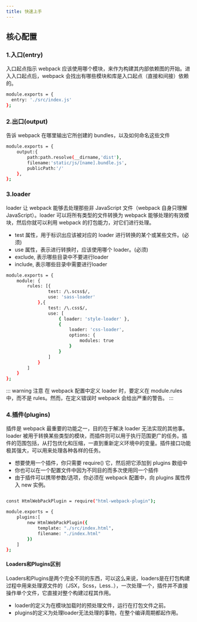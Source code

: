 ```yaml
---
title: 快速上手
---
```


## 核心配置

### 1.入口(entry)

入口起点指示 webpack 应该使用哪个模块，来作为构建其内部依赖图的开始。进入入口起点后，webpack 会找出有哪些模块和库是入口起点（直接和间接）依赖的。

```bash
module.exports = {
  entry: './src/index.js'
};
```

### 2.出口(output)

告诉 webpack 在哪里输出它所创建的 bundles，以及如何命名这些文件

```bash
module.exports = {
    output:{
        path:path.resolve(__dirname,'dist'),
        filename:'static/js/[name].bundle.js',
        publicPath:'/'
    },
};
```

### 3.loader

loader 让 webpack 能够去处理那些非 JavaScript 文件（webpack 自身只理解 JavaScript）。loader 可以将所有类型的文件转换为 webpack 能够处理的有效模块，然后你就可以利用 webpack 的打包能力，对它们进行处理。

* test 属性，用于标识出应该被对应的 loader 进行转换的某个或某些文件。(必须)
* use 属性，表示进行转换时，应该使用哪个 loader。(必须)
* exclude, 表示哪些目录中不要进行loader
* include, 表示哪些目录中需要进行loader

```bash
module.exports = {
    module: {
        rules: [{ 
                test: /\.scss$/, 
                use: 'sass-loader' 
            },{
                test: /\.css$/,
                use: [
                    { loader: 'style-loader' },
                    {
                        loader: 'css-loader',
                        options: {
                            modules: true
                        }
                    }
                ]
            }
        ]
    }
};
```
::: warning 注意
在 webpack 配置中定义 loader 时，要定义在 module.rules 中，而不是 rules。然而，在定义错误时 webpack 会给出严重的警告。
:::

### 4.插件(plugins)

插件是 webpack 最重要的功能之一，目的在于解决 loader 无法实现的其他事。
loader 被用于转换某些类型的模块，而插件则可以用于执行范围更广的任务。插件的范围包括，从打包优化和压缩，一直到重新定义环境中的变量。插件接口功能极其强大，可以用来处理各种各样的任务。

* 想要使用一个插件，你只需要 require() 它，然后把它添加到 plugins 数组中
* 你也可以在一个配置文件中因为不同目的而多次使用同一个插件
* 由于插件可以携带参数/选项，你必须在 webpack 配置中，向 plugins 属性传入 new 实例。

```bash

const HtmlWebPackPlugin = require("html-webpack-plugin");

module.exports = {
    plugins:[
        new HtmlWebPackPlugin({
            template: "./src/index.html",
            filename: "./index.html"
        })
    ]
};
```

#### Loaders和Plugins区别

Loaders和Plugins是两个完全不同的东西，可以这么来说，loaders是在打包构建过程中用来处理源文件的（JSX，Scss，Less..），一次处理一个，插件并不直接操作单个文件，它直接对整个构建过程其作用。

* loader的定义为在模块加载时的预处理文件，运行在打包文件之前。
* plugins的定义为处理loader无法处理的事物，在整个编译周期都起作用。